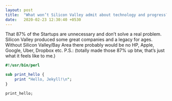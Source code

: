 ```yaml
---
layout: post
title:  "What won’t Silicon Valley admit about technology and progress?"
date:   2020-02-23 12:30:40 +0530
---
```


That 87% of the Startups are unnecessary and don’t solve a real problem.
Silicon Valley produced some great companies and a legacy for ages.
Without Silicon Valley/Bay Area there probably would be no HP, Apple, Google, Uber, Dropbox etc. P.S.: (totally made those 87% up btw, that’s just what it feels like to me.)
```perl
#!/usr/bin/perl

sub print_hello {
    print "Hello, Jekyll!\n";
}

print_hello;
```
    